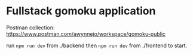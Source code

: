 # Fullstack gomoku application

Postman collection: https://www.postman.com/awynnejo/workspace/gomoku-public

run `npm run dev` from ./backend then `npm run dev` from ./frontend to start. 

